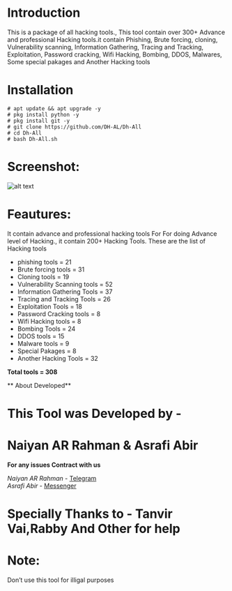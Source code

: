 # Introduction
This is a package of all hacking tools.,
This tool contain over 300+ Advance and professional
Hacking tools.it contain Phishing, Brute forcing, cloning, 
Vulnerability scanning, Information Gathering, Tracing and Tracking,
Exploitation, Password cracking, Wifi Hacking, Bombing, DDOS,
Malwares, Some special pakages and Another Hacking tools

# Installation 
```
# apt update && apt upgrade -y 
# pkg install python -y 
# pkg install git -y 
# git clone https://github.com/DH-AL/Dh-All
# cd Dh-All
# bash Dh-All.sh 

```
# Screenshot:
![alt text](https://github.com/DH-AL/Dh-All/blob/main/Screenshot_20210514-210157_Termux.png)
# Feautures:
It contain advance and professional hacking tools For
For doing Advance level of Hacking., it contain 200+
Hacking Tools. These are the list of Hacking tools
- phishing tools = 21
- Brute forcing tools = 31
- Cloning tools = 19
- Vulnerability Scanning tools = 52
- Information Gathering Tools = 37
- Tracing and Tracking Tools = 26
- Exploitation Tools = 18
- Password Cracking tools = 8
- Wifi Hacking tools = 8
- Bombing Tools = 24
- DDOS tools = 15
- Malware tools = 9
- Special Pakages = 8
- Another Hacking Tools = 32

**Total tools = 308**


** About Developed**

# This Tool was Developed by - 
# Naiyan AR Rahman & Asrafi Abir 

**For any issues Contract with us**

_Naiyan AR Rahman_ - [Telegram](t.me/naiyanarrahman) <br>
_Asrafi Abir_ - [Messenger](facebook/ashrafiabir04)
# Specially Thanks to - Tanvir Vai,Rabby And Other for help

# Note:
Don’t use this tool for illigal purposes 

